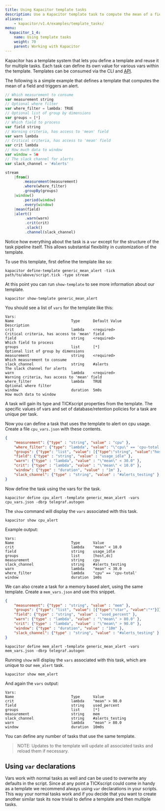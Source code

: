 ```yaml
---
title: Using Kapacitor template tasks
description: Use a Kapacitor template task to compute the mean of a field and then trigger an alert message
aliases:
    - kapacitor/v1.4/examples/template_tasks/
menu:
  kapacitor_1_4:
    name: Using template tasks
    weight: 70
    parent: Working with Kapacitor
---
```


Kapacitor has a template system that lets you define a template and reuse it for multiple tasks.
Each task can define its own value for various vars within the template.
Templates can be consumed via the CLI and [API](/kapacitor/v1.3/api/api).

The following is a simple example that defines a template that computes the mean of a field and triggers an alert.

```js
// Which measurement to consume
var measurement string
// Optional where filter
var where_filter = lambda: TRUE
// Optional list of group by dimensions
var groups = [*]
// Which field to process
var field string
// Warning criteria, has access to 'mean' field
var warn lambda
// Critical criteria, has access to 'mean' field
var crit lambda
// How much data to window
var window = 5m
// The slack channel for alerts
var slack_channel = '#alerts'

stream
    |from()
        .measurement(measurement)
        .where(where_filter)
        .groupBy(groups)
    |window()
        .period(window)
        .every(window)
    |mean(field)
    |alert()
         .warn(warn)
         .crit(crit)
         .slack()
         .channel(slack_channel)
```

Notice how everything about the task is a `var` except for the structure of the task pipeline itself.
This allows substantial flexibility in customization of the template.

To use this template, first define the template like so:

```
kapacitor define-template generic_mean_alert -tick path/to/above/script.tick -type stream
```

At this point you can run `show-template` to see more information about our template.

```
kapacitor show-template generic_mean_alert
```

You should see a list of `vars` for the template like this:

```
Vars:
Name                          Type      Default Value                           Description
crit                          lambda    <required>                              Critical criteria, has access to 'mean' field
field                         string    <required>                              Which field to process
groups                        list      [*]                                     Optional list of group by dimensions
measurement                   string    <required>                              Which measurement to consume
slack_channel                 string    #alerts                                 The slack channel for alerts
warn                          lambda    <required>                              Warning criteria, has access to 'mean' field
where_filter                  lambda    TRUE                                    Optional where filter
window                        duration  5m0s                                    How much data to window
```


A task will gain its type and TICKscript properties from the template.
The specific values of vars and set of database/retention policies for a task are unique per task.

Now you can define a task that uses the template to alert on cpu usage.
Create a file `cpu_vars.json` with these contents.

```json
{
    "measurement": {"type" : "string", "value" : "cpu" },
    "where_filter": {"type": "lambda", "value": "\"cpu\" == 'cpu-total'"},
    "groups": {"type": "list", "value": [{"type":"string", "value":"host"},{"type":"string", "value":"dc"}]},
    "field": {"type" : "string", "value" : "usage_idle" },
    "warn": {"type" : "lambda", "value" : "\"mean\" < 30.0" },
    "crit": {"type" : "lambda", "value" : "\"mean\" < 10.0" },
    "window": {"type" : "duration", "value" : "1m" },
    "slack_channel": {"type" : "string", "value" : "#alerts_testing" }
}
```

Now define the task using the vars for the task.

```
kapacitor define cpu_alert -template generic_mean_alert -vars cpu_vars.json -dbrp telegraf.autogen
```

The `show` command will display the `vars` associated with this task.

```
kapacitor show cpu_alert
```

Example output:

```
Vars:
Name                          Type      Value
crit                          lambda    "mean" < 10.0
field                         string    usage_idle
groups                        list      [host,dc]
measurement                   string    cpu
slack_channel                 string    #alerts_testing
warn                          lambda    "mean" < 30.0
where_filter                  lambda    "cpu" == 'cpu-total'
window                        duration  1m0s
```


We can also create a task for a memory based alert, using the same template.
Create a `mem_vars.json` and use this snippet.

```json
{
    "measurement": {"type" : "string", "value" : "mem" },
    "groups": {"type": "list", "value": [{"type":"star", "value":"*"}]},
    "field": {"type" : "string", "value" : "used_percent" },
    "warn": {"type" : "lambda", "value" : "\"mean\" > 80.0" },
    "crit": {"type" : "lambda", "value" : "\"mean\" > 90.0" },
    "window": {"type" : "duration", "value" : "10m" },
    "slack_channel": {"type" : "string", "value" : "#alerts_testing" }
}
```

```
kapacitor define mem_alert -template generic_mean_alert -vars mem_vars.json -dbrp telegraf.autogen
```

Running `show` will display the `vars` associated with this task, which are unique to our `mem_alert` task.

```
kapacitor show mem_alert
```

And again the `vars` output:

```
Vars:
Name                          Type      Value
crit                          lambda    "mean" > 90.0
field                         string    used_percent
groups                        list      [*]
measurement                   string    mem
slack_channel                 string    #alerts_testing
warn                          lambda    "mean" > 80.0
window                        duration  10m0s
```


You can define any number of tasks that use the same template.

>NOTE: Updates to the template will update all associated tasks and reload them if necessary.

## Using `var` declarations

Vars work with normal tasks as well and can be used to overwrite any defaults in the script.
Since at any point a TICKscript could come in handy as a template we recommend always using `var` declarations in your scripts.
This way your normal tasks work and if you decide that you want to create another similar task its now trivial to define a template and then multiple tasks.
